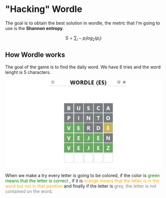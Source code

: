 # "Hacking" Wordle

The goal is to obtain the best solution in wordle, the metric that I'm going to use is the **Shannon entropy**.

$$ S = \sum_{i} -p_{i} log_{2}\left ( p_{i} \right ) $$
## How Wordle works

The goal of the game is to find the daily word. We have 6 tries and the word lenght is 5 characters.

![alt text](./wordle_image.jpg)

When we make a try every letter is going to be colored, if the color is <font color="green"> green means that the letter is correct </font>, if it is <font color="orange">orange means that the letter is in the word but not in that position</font> and finally if the letter is <font color="grey">grey, the letter is not contained on the word</font>.
